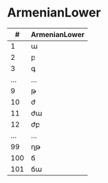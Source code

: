 # ArmenianLower

| #   | ArmenianLower |
|-----|---------------|
| 1   | ա             |
| 2   | բ             |
| 3   | գ             |
| …   | …             |
| 9   | թ             |
| 10  | ժ             |
| 11  | ժա            |
| 12  | ժբ            |
| …   | …             |
| 99  | ղթ            |
| 100 | ճ             |
| 101 | ճա            |
